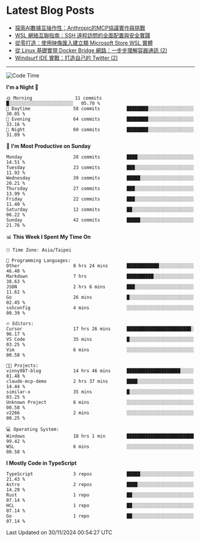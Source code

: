 # Latest Blog Posts
<!-- BLOG-POST-LIST:START -->
- [探索AI數據互操作性：Anthropic的MCP協議實作與挑戰](https://www.vinny987.xyz/blog/2024/exploring-interoperability-anthropic-s-model-context-protocol-in-practice/)
- [WSL 網絡互聯指南：SSH 遠程訪問的全面配置與安全實踐](https://www.vinny987.xyz/blog/2024/wsl-network-interconnection-guide-comprehensive-ssh-remote-access-configuration-and-security-practices/)
- [從零打造：使用映像匯入建立類 Microsoft Store WSL 實體](https://www.vinny987.xyz/blog/2024/from-scratch-creating-a-microsoft-store-like-wsl-instance-via-image-import/)
- [從 Linux 基礎實現 Docker Bridge 網路：一步步理解容器通訊 &lpar;2&rpar;](https://www.vinny987.xyz/blog/2024/building-docker-style-bridge-networks-from-scratch-a-linux-network-deep-dive-2/)
- [Windsurf IDE 實戰：打造自己的 Twitter &lpar;2&rpar;](https://www.vinny987.xyz/blog/2024/practical-windsurf-ide-building-your-own-twitter-2/)
<!-- BLOG-POST-LIST:END -->

---

<!--START_SECTION:waka-->
![Code Time](http://img.shields.io/badge/Code%20Time-459%20hrs%2017%20mins-blue)

**I'm a Night 🦉** 

```text
🌞 Morning                11 commits          █░░░░░░░░░░░░░░░░░░░░░░░░   05.70 % 
🌆 Daytime                58 commits          ████████░░░░░░░░░░░░░░░░░   30.05 % 
🌃 Evening                64 commits          ████████░░░░░░░░░░░░░░░░░   33.16 % 
🌙 Night                  60 commits          ████████░░░░░░░░░░░░░░░░░   31.09 % 
```
📅 **I'm Most Productive on Sunday** 

```text
Monday                   28 commits          ████░░░░░░░░░░░░░░░░░░░░░   14.51 % 
Tuesday                  23 commits          ███░░░░░░░░░░░░░░░░░░░░░░   11.92 % 
Wednesday                39 commits          █████░░░░░░░░░░░░░░░░░░░░   20.21 % 
Thursday                 27 commits          ███░░░░░░░░░░░░░░░░░░░░░░   13.99 % 
Friday                   22 commits          ███░░░░░░░░░░░░░░░░░░░░░░   11.40 % 
Saturday                 12 commits          ██░░░░░░░░░░░░░░░░░░░░░░░   06.22 % 
Sunday                   42 commits          █████░░░░░░░░░░░░░░░░░░░░   21.76 % 
```


📊 **This Week I Spent My Time On** 

```text
🕑︎ Time Zone: Asia/Taipei

💬 Programming Languages: 
Other                    8 hrs 24 mins       ████████████░░░░░░░░░░░░░   46.40 % 
Markdown                 7 hrs               ██████████░░░░░░░░░░░░░░░   38.63 % 
JSON                     2 hrs 6 mins        ███░░░░░░░░░░░░░░░░░░░░░░   11.62 % 
Go                       26 mins             █░░░░░░░░░░░░░░░░░░░░░░░░   02.45 % 
sshconfig                4 mins              ░░░░░░░░░░░░░░░░░░░░░░░░░   00.39 % 

🔥 Editors: 
Cursor                   17 hrs 26 mins      ████████████████████████░   96.17 % 
VS Code                  35 mins             █░░░░░░░░░░░░░░░░░░░░░░░░   03.25 % 
Vim                      6 mins              ░░░░░░░░░░░░░░░░░░░░░░░░░   00.58 % 

🐱‍💻 Projects: 
vinny987-blog            14 hrs 46 mins      ████████████████████░░░░░   81.48 % 
claude-mcp-demo          2 hrs 37 mins       ████░░░░░░░░░░░░░░░░░░░░░   14.44 % 
similar-x                35 mins             █░░░░░░░░░░░░░░░░░░░░░░░░   03.25 % 
Unknown Project          6 mins              ░░░░░░░░░░░░░░░░░░░░░░░░░   00.58 % 
v2266                    2 mins              ░░░░░░░░░░░░░░░░░░░░░░░░░   00.25 % 

💻 Operating System: 
Windows                  18 hrs 1 min        █████████████████████████   99.42 % 
WSL                      6 mins              ░░░░░░░░░░░░░░░░░░░░░░░░░   00.58 % 
```

**I Mostly Code in TypeScript** 

```text
TypeScript               3 repos             █████░░░░░░░░░░░░░░░░░░░░   21.43 % 
Astro                    2 repos             ████░░░░░░░░░░░░░░░░░░░░░   14.29 % 
Rust                     1 repo              ██░░░░░░░░░░░░░░░░░░░░░░░   07.14 % 
HCL                      1 repo              ██░░░░░░░░░░░░░░░░░░░░░░░   07.14 % 
Go                       1 repo              ██░░░░░░░░░░░░░░░░░░░░░░░   07.14 % 
```




 Last Updated on 30/11/2024 00:54:27 UTC
<!--END_SECTION:waka-->

<!--
**vincent97277/vincent97277** is a ✨ _special_ ✨ repository because its `README.md` (this file) appears on your GitHub profile.

Here are some ideas to get you started:

- 🔭 I’m currently working on ...
- 🌱 I’m currently learning ...
- 👯 I’m looking to collaborate on ...
- 🤔 I’m looking for help with ...
- 💬 Ask me about ...
- 📫 How to reach me: ...
- 😄 Pronouns: ...
- ⚡ Fun fact: ...
-->
